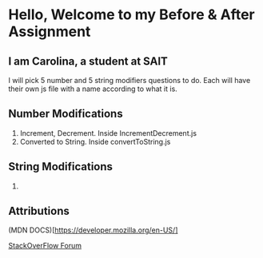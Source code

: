 # Hello, Welcome to my Before & After Assignment

## I am Carolina, a student at SAIT

I will pick 5 number and 5 string modifiers questions to do. Each will have their own js file with a name according to what it is.

## Number Modifications

1. Increment, Decrement. Inside IncrementDecrement.js
2. Converted to String. Inside convertToString.js

## String Modifications

1.

## Attributions

(MDN DOCS)[https://developer.mozilla.org/en-US/]

[StackOverFlow Forum](https://stackoverflow.com/questions/40528646/increment-in-for-loop-javascript)
